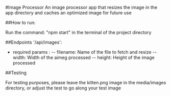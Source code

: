 #Image Processor
An image processor app that resizes the image in the app directory and caches an optimized image for future use

##How to run:

Run the command: "npm start" in the terminal of the project directory

##Endpoints
'/api/images':

-   required params :
    -- filename: Name of the file to fetch and resize
    -- width: Width of the aimeg processed
    -- height: Height of the image processed

##Testing

For testing purposes, please leave the kitten.png image in the media/images directory, or adjust the test to go along your test image

